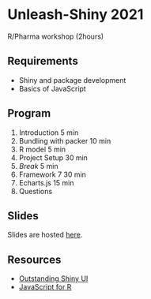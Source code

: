 # Unleash-Shiny 2021

R/Pharma workshop (2hours)

## Requirements

- Shiny and package development
- Basics of JavaScript

## Program

1. Introduction 				5  min
2. Bundling with packer 10 min
3. R model 							5  min
4. Project Setup 				30 min
5. _Break_ 							5  min
6. Framework 7 					30 min
7. Echarts.js 					15 min
8. Questions

## Slides

Slides are hosted [here](https://rinterface.com/shiny/talks/RPharma2021/).

## Resources

- [Outstanding Shiny UI](https://divadnojnarg.github.io/outstanding-shiny-ui/)
- [JavaScript for R](https://javascript-for-r.com/) 
